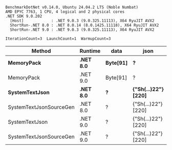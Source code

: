 ```

BenchmarkDotNet v0.14.0, Ubuntu 24.04.2 LTS (Noble Numbat)
AMD EPYC 7763, 1 CPU, 4 logical and 2 physical cores
.NET SDK 9.0.202
  [Host]            : .NET 9.0.3 (9.0.325.11113), X64 RyuJIT AVX2
  ShortRun-.NET 8.0 : .NET 8.0.14 (8.0.1425.11118), X64 RyuJIT AVX2
  ShortRun-.NET 9.0 : .NET 9.0.3 (9.0.325.11113), X64 RyuJIT AVX2

IterationCount=3  LaunchCount=1  WarmupCount=3  

```
| Method                  | Runtime  | data     | json                | Mean        | Error      | StdDev    | Min         | Max         | Gen0   | Allocated |
|------------------------ |--------- |--------- |-------------------- |------------:|-----------:|----------:|------------:|------------:|-------:|----------:|
| **MemoryPack**              | **.NET 8.0** | **Byte[91]** | **?**                   |    **72.70 ns** |   **9.091 ns** |  **0.498 ns** |    **72.31 ns** |    **73.26 ns** | **0.0100** |     **168 B** |
| MemoryPack              | .NET 9.0 | Byte[91] | ?                   |    63.48 ns |   4.189 ns |  0.230 ns |    63.28 ns |    63.73 ns | 0.0100 |     168 B |
| **SystemTextJson**          | **.NET 8.0** | **?**        | **{&quot;Sh(...)22&quot;} [220]** | **1,169.26 ns** | **118.016 ns** |  **6.469 ns** | **1,164.86 ns** | **1,176.69 ns** | **0.0095** |     **168 B** |
| SystemTextJsonSourceGen | .NET 8.0 | ?        | {&quot;Sh(...)22&quot;} [220] | 1,144.04 ns |  50.443 ns |  2.765 ns | 1,141.69 ns | 1,147.09 ns | 0.0095 |     168 B |
| SystemTextJson          | .NET 9.0 | ?        | {&quot;Sh(...)22&quot;} [220] | 1,162.39 ns | 470.345 ns | 25.781 ns | 1,146.42 ns | 1,192.13 ns | 0.0095 |     168 B |
| SystemTextJsonSourceGen | .NET 9.0 | ?        | {&quot;Sh(...)22&quot;} [220] | 1,127.26 ns | 129.310 ns |  7.088 ns | 1,121.21 ns | 1,135.06 ns | 0.0095 |     168 B |
